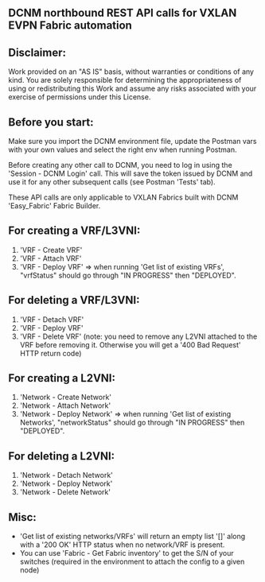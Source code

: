 DCNM northbound REST API calls for VXLAN EVPN Fabric automation
---


Disclaimer:
-----------
Work provided on an "AS IS" basis, without warranties or conditions of any kind. You are solely responsible for determining the appropriateness of using or redistributing this Work and assume any risks associated with your exercise of permissions under this License.

Before you start:
-----------------
Make sure you import the DCNM environment file, update the Postman vars with your own values and select the right env when running Postman.

Before creating any other call to DCNM, you need to log in using the 'Session - DCNM Login' call. This will save the token issued by DCNM and use it for any other subsequent calls (see Postman 'Tests' tab).

These API calls are only applicable to VXLAN Fabrics built with DCNM 'Easy_Fabric' Fabric Builder.

For creating a VRF/L3VNI:
-------------------------
  1. 'VRF - Create VRF'
  2. 'VRF - Attach VRF'
  3. 'VRF - Deploy VRF'
  => when running 'Get list of existing VRFs', "vrfStatus" should go through "IN PROGRESS" then "DEPLOYED".

For deleting a VRF/L3VNI:
-------------------------
  1. 'VRF - Detach VRF'
  2. 'VRF - Deploy VRF'
  3. 'VRF - Delete VRF'
  (note: you need to remove any L2VNI attached to the VRF before removing it. Otherwise you will get a '400 Bad Request' HTTP return code)


For creating a L2VNI:
---------------------
  1. 'Network - Create Network'
  2. 'Network - Attach Network'
  3. 'Network - Deploy Network'
  => when running 'Get list of existing Networks', "networkStatus" should go through "IN PROGRESS" then "DEPLOYED".

For deleting a L2VNI:
---------------------
  1. 'Network - Detach Network'
  2. 'Network - Deploy Network'
  3. 'Network - Delete Network'

Misc:
-----
- 'Get list of existing networks/VRFs' will return an empty list '[]' along with a '200 OK' HTTP status when no network/VRF is present.
- You can use 'Fabric - Get Fabric inventory' to get the S/N of your switches (required in the environment to attach the config to a given node)
